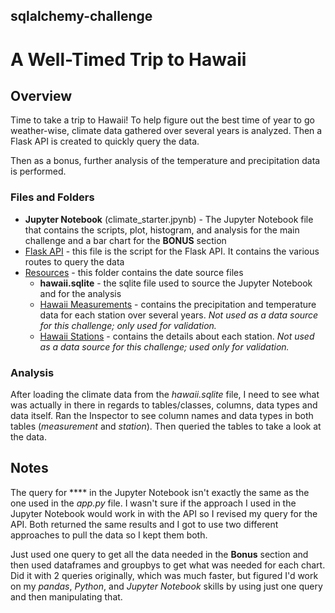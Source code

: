## sqlalchemy-challenge
# A Well-Timed Trip to Hawaii

## Overview

Time to take a trip to Hawaii! To help figure out the best time of year to go weather-wise, climate data gathered over several years is analyzed. Then a Flask API is created to quickly query the data.

Then as a bonus, further analysis of the temperature and precipitation data is performed.

### Files and Folders

* **Jupyter Notebook** (climate_starter.jpynb) - The Jupyter Notebook file that contains the scripts, plot, histogram, and analysis for the main challenge and a bar chart for the **BONUS** section
* [Flask API](app.py) - this file is the script for the Flask API. It contains the various routes to query the data
* [Resources](Resources/) - this folder contains the date source files
    * **hawaii.sqlite** - the sqlite file used to source the Jupyter Notebook and for the analysis
    * [Hawaii Measurements](Resources/hawaii_measurements.csv) - contains the precipitation and temperature data for each station over several years. *Not used as a data source for this challenge; only used for validation.*
    * [Hawaii Stations](Resources/hawaii_stations.csv) - contains the details about each station. *Not used as a data source for this challenge; used only for validation.*

### Analysis

After loading the climate data from the *hawaii.sqlite* file, I need to see what was actually in there in regards to tables/classes, columns, data types and data itself. Ran the Inspector to see column names and data types in both tables (*measurement* and *station*). Then queried the tables to take a look at the data. 

## Notes

The query for **** in the Jupyter Notebook isn't exactly the same as the one used in the *app.py* file. I wasn't sure if the approach I used in the Jupyter Notebook would work in with the API so I revised my query for the API. Both returned the same results and I got to use two different approaches to pull the data so I kept them both.


Just used one query to get all the data needed in the **Bonus** section and then used dataframes and groupbys to get what was needed for each chart. Did it with 2 queries originally, which was much faster, but figured I'd work on my *pandas*, *Python*, and *Jupyter Notebook* skills by using just one query and then manipulating that.